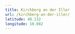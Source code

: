 ```yaml
---
title: Kirchberg an der Iller
url: /kirchberg-an-der-iller/
latitude: 48.132
longitude: 10.082
---
```

